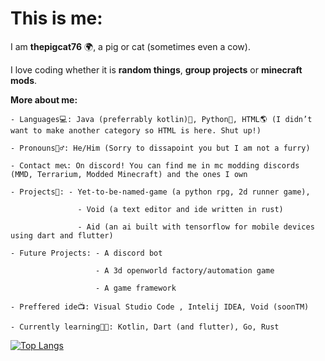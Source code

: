 # This is me:

I am **thepigcat76** 🌍, a pig or cat (sometimes even a cow).

I love coding whether it is **random things**, **group projects** or **minecraft mods**.

**More about me:**

    - Languages💻: Java (preferrably kotlin)🤖, Python🐍, HTML🌎 (I didn’t want to make another category so HTML is here. Shut up!)

    - Pronouns🙋‍♂️: He/Him (Sorry to dissapoint you but I am not a furry)

    - Contact me📞: On discord! You can find me in mc modding discords (MMD, Terrarium, Modded Minecraft) and the ones I own

    - Projects🔨: - Yet-to-be-named-game (a python rpg, 2d runner game), 

                   - Void (a text editor and ide written in rust)
                   
                   - Aid (an ai built with tensorflow for mobile devices using dart and flutter)
                   
    - Future Projects: - A discord bot
                        
                       - A 3d openworld factory/automation game
    
                       - A game framework
    
    - Preffered ide📺: Visual Studio Code , Intelij IDEA, Void (soonTM)
    
    - Currently learning👨‍🔬: Kotlin, Dart (and flutter), Go, Rust
    
[![Top Langs](https://github-readme-stats.vercel.app/api/top-langs/?username=Thepigcat76&theme=radical)](https://github.com/anuraghazra/github-readme-stats)
